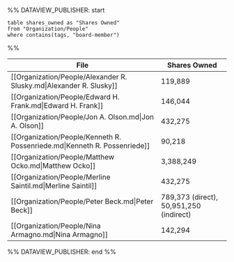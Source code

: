 %% DATAVIEW_PUBLISHER: start
```
table shares_owned as "Shares Owned"
from "Organization/People"
where contains(tags, "board-member")

```

%%

| File                                                                      | Shares Owned                            |
| ------------------------------------------------------------------------- | --------------------------------------- |
| [[Organization/People/Alexander R. Slusky.md\|Alexander R. Slusky]]       | 119,889                                 |
| [[Organization/People/Edward H. Frank.md\|Edward H. Frank]]               | 146,044                                 |
| [[Organization/People/Jon A. Olson.md\|Jon A. Olson]]                     | 432,275                                 |
| [[Organization/People/Kenneth R. Possenriede.md\|Kenneth R. Possenriede]] | 90,218                                  |
| [[Organization/People/Matthew Ocko.md\|Matthew Ocko]]                     | 3,388,249                               |
| [[Organization/People/Merline Saintil.md\|Merline Saintil]]               | 432,275                                 |
| [[Organization/People/Peter Beck.md\|Peter Beck]]                         | 789,373 (direct), 50,951,250 (indirect) |
| [[Organization/People/Nina Armagno.md\|Nina Armagno]]                     | 142,294                                 |

%% DATAVIEW_PUBLISHER: end %%